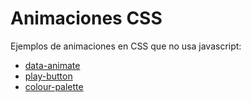 # Animaciones CSS

Ejemplos de animaciones en CSS que no usa javascript:

- [data-animate](https://chemacortes.github.io/css-animate/data-animate/)
- [play-button](https://chemacortes.github.io/css-animate/play-button/)
- [colour-palette](https://chemacortes.github.io/css-animate/colour-palette/)
